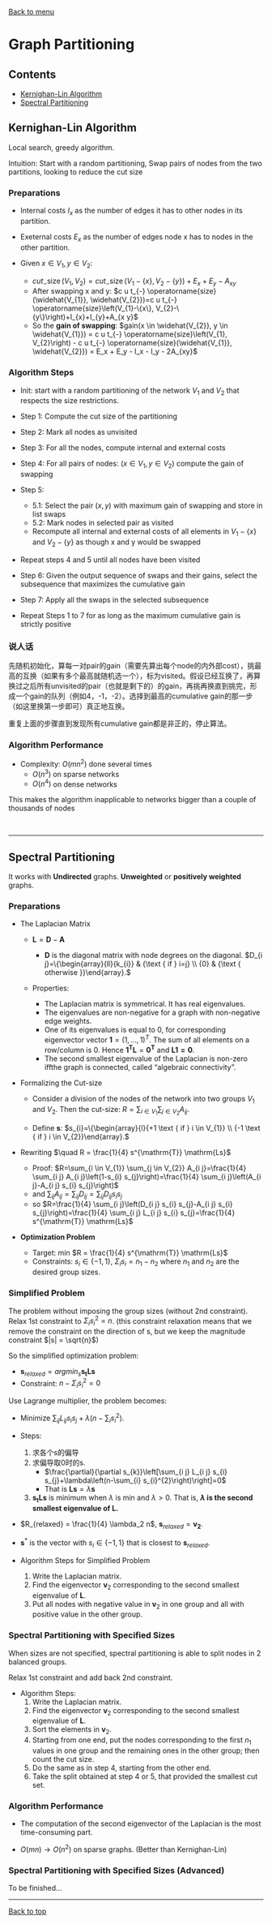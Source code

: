 [Back to menu](/README.md)

<h1 id = "6">Graph Partitioning</h1>

## Contents

- [Kernighan-Lin Algorithm](#1)
- [Spectral Partitioning](#2)

<h2 id = "1">Kernighan-Lin Algorithm</h2>

Local search, greedy algorithm. 

Intuition: Start with a random partitioning, Swap pairs of nodes from the two partitions, looking to reduce the cut size

### Preparations

- Internal costs $I_x$ as the number of edges it has to other nodes in its partition. 

- Exeternal costs $E_x$ as the number of edges node x has to nodes in the other partition. 

- Given $x \in V_1, y \in V_2$: 
    - $c u t_{-} \operatorname{size}\left(V_{1}, V_{2}\right)=c u t_{-} \operatorname{size}\left(V_{1}-\{x\}, V_{2}-\{y\}\right)+E_{x}+E_{y}-A_{x y}$
    - After swapping x and y: 
    $c u t_{-} \operatorname{size}(\widehat{V_{1}}, \widehat{V_{2}})=c u t_{-} \operatorname{size}\left(V_{1}-\{x\}, V_{2}-\{y\}\right)+I_{x}+I_{y}+A_{x y}$
    - So the **gain of swapping**: 
    $gain(x \in \widehat{V_{2}}, y \in \widehat{V_{1}}) = c u t_{-} \operatorname{size}\left(V_{1}, V_{2}\right) - c u t_{-} \operatorname{size}(\widehat{V_{1}}, \widehat{V_{2}}) = E_x + E_y - I_x - I_y - 2A_{xy}$

### Algorithm Steps

- Init: start with a random partitioning of the network $V_1$ and $V_2$ that respects the size restrictions. 

- Step 1: Compute the cut size of the partitioning

- Step 2: Mark all nodes as unvisited

- Step 3: For all the nodes, compute internal and external costs

- Step 4: For all pairs of nodes: ($x \in V_1, y \in V_2$) compute the gain of swapping

- Step 5:
    - 5.1: Select the pair $(x, y)$ with maximum gain of swapping and store in list swaps
    - 5.2: Mark nodes in selected pair as visited
    - Recompute all internal and external costs of all elements in $V_1 - \{x\}$ and $V_2 - \{y\}$ as though x and y would be swapped

- Repeat steps 4 and 5 until all nodes have been visited

- Step 6: Given the output sequence of swaps and their gains, select the subsequence that maximizes the cumulative gain

- Step 7: Apply all the swaps in the selected subsequence

- Repeat Steps 1 to 7 for as long as the maximum cumulative gain is strictly positive

### 说人话

先随机初始化，算每一对pair的gain（需要先算出每个node的内外部cost），挑最高的互换（如果有多个最高就随机选一个），标为visited。假设已经互换了，再算换过之后所有unvisited的pair（也就是剩下的）的gain，再挑再换直到挑完，形成一个gain的队列（例如4，-1，-2）。选择到最高的cumulative gain的那一步（如这里换第一步即可）真正地互换。

重复上面的步骤直到发现所有cumulative gain都是非正的，停止算法。

### Algorithm Performance

- Complexity: $O(mn^2)$ done several times
    - $O(n^3)$ on sparse networks
    - $O(n^4)$ on dense networks

This makes the algorithm inapplicable to networks bigger than a couple of thousands of nodes

&nbsp;

---

<h2 id = "2">Spectral Partitioning</h2>

It works with **Undirected** graphs. **Unweighted** or **positively weighted** graphs.

### Preparations

- The Laplacian Matrix

    - $\mathbf{L} = \mathbf{D} - \mathbf{A}$
        - $\mathbf{D}$ is the diagonal matrix with node degrees on the diagonal. $D_{i j}=\{\begin{array}{ll}{k_{i}} & {\text { if } i=j} \\ {0} & {\text { otherwise }}\end{array}.$
        
    - Properties: 
        - The Laplacian matrix is symmetrical. It has real eigenvalues. 
        - The eigenvalues are non-negative for a graph with non-negative edge weights. 
        - One of its eigenvalues is equal to 0, for corresponding eigenvector vector $\mathbf{1} = (1,...,1)^T$. The sum of all elements on a row/column is 0. Hence $\mathbf{1^TL} = \mathbf{0^T}$ and $\mathbf{L1 = 0}$. 
        - The second smallest eigenvalue of the Laplacian is non-zero iffthe graph is connected, called “algebraic connectivity”. 

- Formalizing the Cut-size

    - Consider a division of the nodes of the network into two groups $V_1$ and $V_2$. Then the cut-size: $R=\sum_{i \in V_{1}} \sum_{j \in V_{2}} A_{i j}$. 

    - Define $\mathbf{s}$: $s_{i}=\{\begin{array}{l}{+1 \text { if } i \in V_{1}} \\ {-1 \text { if } i \in V_{2}}\end{array}.$

- Rewriting $\quad R = \frac{1}{4} s^{\mathrm{T}} \mathrm{Ls}$

    - Proof: $R=\sum_{i \in V_{1}} \sum_{j \in V_{2}} A_{i j}=\frac{1}{4} \sum_{i j} A_{i j}\left(1-s_{i} s_{j}\right)=\frac{1}{4} \sum_{i j}\left(A_{i j}-A_{i j} s_{i} s_{j}\right)$
    - and $\sum_{i j} A_{i j}=\sum_{i j} D_{i j}=\sum_{i j} D_{i j} s_{i} s_{j}$
    - so $R=\frac{1}{4} \sum_{i j}\left(D_{i j} s_{i} s_{j}-A_{i j} s_{i} s_{j}\right)=\frac{1}{4} \sum_{i j} L_{i j} s_{i} s_{j}=\frac{1}{4} s^{\mathrm{T}} \mathrm{Ls}$

- **Optimization Problem**
    - Target: min $R = \frac{1}{4} s^{\mathrm{T}} \mathrm{Ls}$
    - Constraints: $s_i \in \{-1, 1\}$, $\Sigma_is_i = n_1 - n_2$ where $n_1$ and $n_2$ are the desired group sizes. 

### **Simplified Problem**

The problem without imposing the group sizes (without 2nd constraint). Relax 1st constraint to $\Sigma_is_i^2 = n$. (this constraint relaxation means that we remove the constraint on the direction of s, but we keep the magnitude constraint $|s| = \sqrt{n}$) 

So the simplified optimization problem: 

- $\mathbf{s}_{relaxed} = argmin_s \mathbf{s_tLs}$
- Constraint: $n - \Sigma_i s_i^2 = 0$

Use Lagrange multiplier, the problem becomes: 

- Minimize $\sum_{i j} L_{i j} s_{i} s_{j}+\lambda\left(n-\sum_{i} s_{i}^{2}\right)$. 

- Steps: 
    1. 求各个s的偏导
    2. 求偏导取0时的s. 
        - $\frac{\partial}{\partial s_{k}}\left[\sum_{i j} L_{i j} s_{i} s_{j}+\lambda\left(n-\sum_{i} s_{i}^{2}\right)\right]=0$
        - That is $\mathbf{Ls} = \lambda \mathbf{s}$
    3. $\mathbf{s_tLs}$ is minimum when $\lambda$ is min and $\lambda > 0$. That is, **$\lambda$ is the second smallest eigenvalue of $\mathbf{L}$.**

- $R_{relaxed} = \frac{1}{4} \lambda_2 n$, $\mathbf{s}_{relaxed} = \mathbf{v_2}$.
 
- $\mathbf{s}^*$ is the vector with $s_i \in \{-1, 1\}$ that is closest to $\mathbf{s}_{relaxed}$. 

- Algorithm Steps for Simplified Problem

    1. Write the Laplacian matrix. 
    2. Find the eigenvector $\mathbf{v}_2$ corresponding to the second smallest eigenvalue of $\mathbf{L}$. 
    3. Put all nodes with negative value in $\mathbf{v}_2$ in one group and all with positive value in the other group. 

### Spectral Partitioning **with Specified Sizes**

When sizes are not specified, spectral partitioning is able to split nodes in 2 balanced groups.

Relax 1st constraint and add back 2nd constraint. 

- Algorithm Steps: 
    1. Write the Laplacian matrix. 
    2. Find the eigenvector $\mathbf{v}_2$ corresponding to the second smallest eigenvalue of $\mathbf{L}$. 
    3. Sort the elements in $\mathbf{v}_2$. 
    4. Starting from one end, put the nodes corresponding to the first $n_1$ values in one group and the remaining ones in the other group; then count the cut size. 
    5. Do the same as in step 4, starting from the other end. 
    6. Take the split obtained at step 4 or 5, that provided the smallest cut set.

### Algorithm Performance

- The computation of the second eigenvector of the Laplacian is the most time-consuming part. 

- $O(mn) \to O(n^2)$ on sparse graphs. (Better than Kernighan-Lin)

### Spectral Partitioning with Specified Sizes (Advanced)

To be finished...

---

[Back to top](#6)